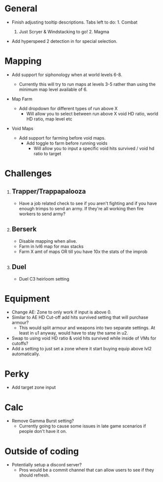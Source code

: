 # General
   - Finish adjusting tooltip descriptions. Tabs left to do:
	1. Combat
      	1. Just Scryer & Windstacking to go!
	2. Magma
 
   - Add hyperspeed 2 detection in for special selection.

# Mapping
   - Add support for siphonology when at world levels 6-8. 
        - Currently this will try to run maps at levels 3-5 rather than using the minimum map level available of 6.
   - Map Farm
     - Add dropdown for different types of run above X
       - Will allow you to select between run above X void HD ratio, world HD ratio, map level etc

   - Void Maps
     - Add support for farming before void maps. 
		- Add toggle to farm before running voids
    		- Will allow you to input a specific void hits survived / void hd ratio to target

# Challenges
1. ## Trapper/Trappapalooza
   - Have a job related check to see if you aren't fighting and if you have enough trimps to send an army. If they're all working then fire workers to send army?

2. ## Berserk
   - Disable mapping when alive.
   - Farm in lvl6 map for max stacks
   - Farm X amt of maps OR till you have 10x the stats of the improb

3. ## Duel
   - Duel C3 heirloom setting

# Equipment
   - Change AE: Zone to only work if input is above 0.
   - Similar to AE HD Cut-off add hits survived setting that will purchase armour?
     - This would split armour and weapons into two separate settings. At least in u1 anyway, would have to stay the same in u2.
   - Swap to using void HD ratio & void hits survived while inside of VMs for cutoffs?
   - Add a setting to just set a zone where it start buying equip above lvl2 automatically.

# Perky
   - Add target zone input
# Calc
   - Remove Gamma Burst setting?
     - Currently going to cause some issues in late game scenarios if people don't have it on. 

# Outside of coding
   - Potentially setup a discord server? 
        - Pros would be a commit channel that can allow users to see if they should refresh.
